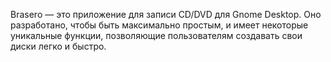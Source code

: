 Brasero — это приложение для записи CD/DVD для Gnome Desktop.
Оно разработано, чтобы быть максимально простым, и имеет некоторые 
уникальные функции, позволяющие пользователям создавать свои диски 
легко и быстро.
